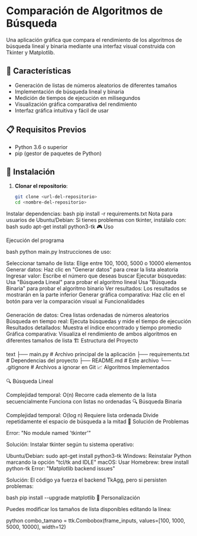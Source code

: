# Comparación de Algoritmos de Búsqueda

Una aplicación gráfica que compara el rendimiento de los algoritmos de búsqueda lineal y binaria mediante una interfaz visual construida con Tkinter y Matplotlib.

## 🚀 Características

- Generación de listas de números aleatorios de diferentes tamaños
- Implementación de búsqueda lineal y binaria
- Medición de tiempos de ejecución en milisegundos
- Visualización gráfica comparativa del rendimiento
- Interfaz gráfica intuitiva y fácil de usar

## 📋 Requisitos Previos

- Python 3.6 o superior
- pip (gestor de paquetes de Python)

## 🔧 Instalación

1. **Clonar el repositorio**:
   ```bash
   git clone <url-del-repositorio>
   cd <nombre-del-repositorio>

Instalar dependencias:
bash
pip install -r requirements.txt
Nota para usuarios de Ubuntu/Debian: Si tienes problemas con tkinter, instálalo con:
bash
sudo apt-get install python3-tk
🎮 Uso

Ejecución del programa

bash
python main.py
Instrucciones de uso:

Seleccionar tamaño de lista: Elige entre 100, 1000, 5000 o 10000 elementos
Generar datos: Haz clic en "Generar datos" para crear la lista aleatoria
Ingresar valor: Escribe el número que deseas buscar
Ejecutar búsquedas:
Usa "Búsqueda Lineal" para probar el algoritmo lineal
Usa "Búsqueda Binaria" para probar el algoritmo binario
Ver resultados: Los resultados se mostrarán en la parte inferior
Generar gráfica comparativa: Haz clic en el botón para ver la comparación visual
📊 Funcionalidades

Generación de datos: Crea listas ordenadas de números aleatorios
Búsqueda en tiempo real: Ejecuta búsquedas y mide el tiempo de ejecución
Resultados detallados: Muestra el índice encontrado y tiempo promedio
Gráfica comparativa: Visualiza el rendimiento de ambos algoritmos en diferentes tamaños de lista
🏗️ Estructura del Proyecto

text
├── main.py              # Archivo principal de la aplicación
├── requirements.txt     # Dependencias del proyecto
├── README.md           # Este archivo
└── .gitignore          # Archivos a ignorar en Git
📈 Algoritmos Implementados

🔍 Búsqueda Lineal

Complejidad temporal: O(n)
Recorre cada elemento de la lista secuencialmente
Funciona con listas no ordenadas
🔍 Búsqueda Binaria

Complejidad temporal: O(log n)
Requiere lista ordenada
Divide repetidamente el espacio de búsqueda a la mitad
🐛 Solución de Problemas

Error: "No module named 'tkinter'"

Solución: Instalar tkinter según tu sistema operativo:

Ubuntu/Debian: sudo apt-get install python3-tk
Windows: Reinstalar Python marcando la opción "tcl/tk and IDLE"
macOS: Usar Homebrew: brew install python-tk
Error: "Matplotlib backend issues"

Solución: El código ya fuerza el backend TkAgg, pero si persisten problemas:

bash
pip install --upgrade matplotlib
📝 Personalización

Puedes modificar los tamaños de lista disponibles editando la línea:

python
combo_tamano = ttk.Combobox(frame_inputs, values=[100, 1000, 5000, 10000], width=12)






